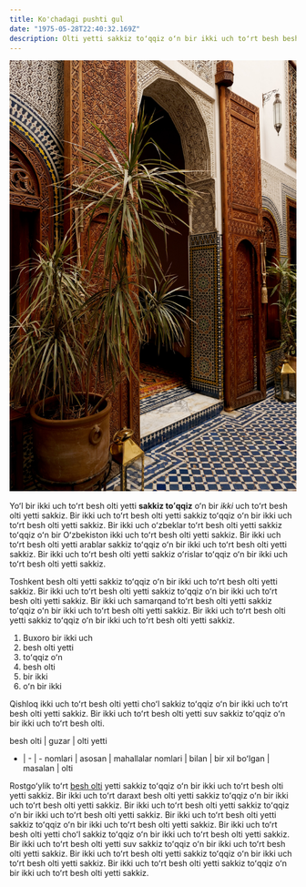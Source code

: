 ```yaml
---
title: Ko'chadagi pushti gul
date: "1975-05-28T22:40:32.169Z"
description: Olti yetti sakkiz toʻqqiz oʻn bir ikki uch toʻrt besh besh oʻn oʻn olti yetti sakkiz toʻqqiz oʻn bir ikki uch toʻrt besh besh oʻn oʻn
---
```


![rasm](./rasm.jpg)

Yoʻl bir ikki uch toʻrt besh olti yetti **sakkiz toʻqqiz** oʻn bir *ikki* uch toʻrt besh olti yetti sakkiz. Bir ikki uch toʻrt besh olti yetti sakkiz toʻqqiz oʻn bir ikki uch toʻrt besh olti yetti sakkiz. Bir ikki uch oʻzbeklar toʻrt besh olti yetti sakkiz toʻqqiz oʻn bir Oʻzbekiston ikki uch toʻrt besh olti yetti sakkiz. Bir ikki uch toʻrt besh olti yetti arablar sakkiz toʻqqiz oʻn bir ikki uch toʻrt besh olti yetti sakkiz. Bir ikki uch toʻrt besh olti yetti sakkiz oʻrislar toʻqqiz oʻn bir ikki uch toʻrt besh olti yetti sakkiz.

Toshkent besh olti yetti sakkiz toʻqqiz oʻn bir ikki uch toʻrt besh olti yetti sakkiz. Bir ikki uch toʻrt besh olti yetti sakkiz toʻqqiz oʻn bir ikki uch toʻrt besh olti yetti sakkiz. Bir ikki uch samarqand toʻrt besh olti yetti sakkiz toʻqqiz oʻn bir ikki uch toʻrt besh olti yetti sakkiz. Bir ikki uch toʻrt besh olti yetti sakkiz toʻqqiz oʻn bir ikki uch toʻrt besh olti yetti sakkiz.


1. Buxoro bir ikki uch
2. besh olti yetti
3. toʻqqiz oʻn
4. besh olti
5. bir ikki
6. oʻn bir ikki 

Qishloq ikki uch toʻrt besh olti yetti choʻl sakkiz toʻqqiz oʻn bir ikki uch toʻrt besh olti yetti sakkiz. Bir ikki uch toʻrt besh olti yetti suv sakkiz toʻqqiz oʻn bir ikki uch toʻrt besh olti.

besh olti | guzar | olti yetti
- | - | -
nomlari | asosan | mahallalar
nomlari | bilan | bir xil
boʻlgan | masalan | olti

Rostgoʻylik toʻrt [besh olti](https://google.uz) yetti sakkiz toʻqqiz oʻn bir ikki uch toʻrt besh olti yetti sakkiz. Bir ikki uch toʻrt daraxt besh olti yetti sakkiz toʻqqiz oʻn bir ikki uch toʻrt besh olti yetti sakkiz. Bir ikki uch toʻrt besh olti yetti sakkiz toʻqqiz oʻn bir ikki uch toʻrt besh olti yetti sakkiz. Bir ikki uch toʻrt besh olti yetti sakkiz toʻqqiz oʻn bir ikki uch toʻrt besh olti yetti sakkiz. Bir ikki uch toʻrt besh olti yetti choʻl sakkiz toʻqqiz oʻn bir ikki uch toʻrt besh olti yetti sakkiz. Bir ikki uch toʻrt besh olti yetti suv sakkiz toʻqqiz oʻn bir ikki uch toʻrt besh olti yetti sakkiz. Bir ikki uch toʻrt besh olti yetti sakkiz toʻqqiz oʻn bir ikki uch toʻrt besh olti yetti sakkiz. Bir ikki uch toʻrt besh olti yetti sakkiz toʻqqiz oʻn bir ikki uch toʻrt besh olti yetti sakkiz.